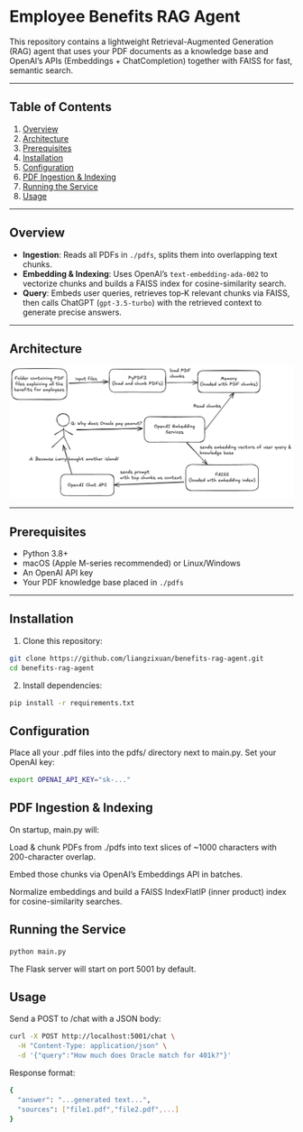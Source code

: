 # Employee Benefits RAG Agent

This repository contains a lightweight Retrieval-Augmented Generation (RAG) agent that uses your PDF documents as a knowledge base and OpenAI’s APIs (Embeddings + ChatCompletion) together with FAISS for fast, semantic search.

---

## Table of Contents

1. [Overview](#overview)  
2. [Architecture](#architecture) 
3. [Prerequisites](#prerequisites)  
4. [Installation](#installation)  
5. [Configuration](#configuration)  
6. [PDF Ingestion & Indexing](#pdf-ingestion--indexing)  
7. [Running the Service](#running-the-service)  
8. [Usage](#usage)  

---

## Overview

- **Ingestion**: Reads all PDFs in `./pdfs`, splits them into overlapping text chunks.  
- **Embedding & Indexing**: Uses OpenAI’s `text-embedding-ada-002` to vectorize chunks and builds a FAISS index for cosine-similarity search.  
- **Query**: Embeds user queries, retrieves top‑K relevant chunks via FAISS, then calls ChatGPT (`gpt-3.5-turbo`) with the retrieved context to generate precise answers.  

---

## Architecture
![Architecture](https://github.com/liangzixuan/benefits-rag-agent/blob/main/architecture.png)

---

## Prerequisites

- Python 3.8+  
- macOS (Apple M-series recommended) or Linux/Windows  
- An OpenAI API key  
- Your PDF knowledge base placed in `./pdfs`  

---

## Installation

1. Clone this repository:
  ```bash
  git clone https://github.com/liangzixuan/benefits-rag-agent.git
  cd benefits-rag-agent
  ```
2. Install dependencies:
  ```bash
  pip install -r requirements.txt
  ```

## Configuration
Place all your .pdf files into the pdfs/ directory next to main.py.
Set your OpenAI key:
```bash
export OPENAI_API_KEY="sk-..."
```

## PDF Ingestion & Indexing

On startup, main.py will:

Load & chunk PDFs from ./pdfs into text slices of ~1000 characters with 200-character overlap.

Embed those chunks via OpenAI’s Embeddings API in batches.

Normalize embeddings and build a FAISS IndexFlatIP (inner product) index for cosine-similarity searches.

## Running the Service
```bash
python main.py
```
The Flask server will start on port 5001 by default.

## Usage
Send a POST to /chat with a JSON body:
```bash
curl -X POST http://localhost:5001/chat \
  -H "Content-Type: application/json" \
  -d '{"query":"How much does Oracle match for 401k?"}'

```
Response format:
```bash
{
  "answer": "...generated text...",
  "sources": ["file1.pdf","file2.pdf",...]
}
```

